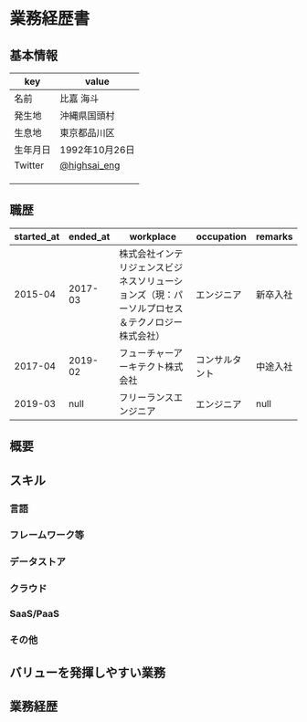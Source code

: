 # 業務経歴書

## 基本情報

| key | value |
|-|-|
| 名前 | 比嘉 海斗 |
| 発生地 | 沖縄県国頭村 |
| 生息地 | 東京都品川区 |
| 生年月日 | 1992年10月26日 |
| Twitter | [@highsai_eng](https://twitter.com/highsai_eng) |
|  |  |
|  |  |
|  |  |

## 職歴
| started_at | ended_at | workplace | occupation | remarks |
|-|-|-|-|-|
| 2015-04 | 2017-03 | 株式会社インテリジェンスビジネスソリューションズ（現：パーソルプロセス＆テクノロジー株式会社） | エンジニア | 新卒入社 |
| 2017-04 | 2019-02 | フューチャーアーキテクト株式会社 | コンサルタント | 中途入社 |
| 2019-03 | null | フリーランスエンジニア | エンジニア | null |

## 概要

## スキル

### 言語

### フレームワーク等

### データストア

### クラウド

### SaaS/PaaS

### その他

## バリューを発揮しやすい業務

## 業務経歴
